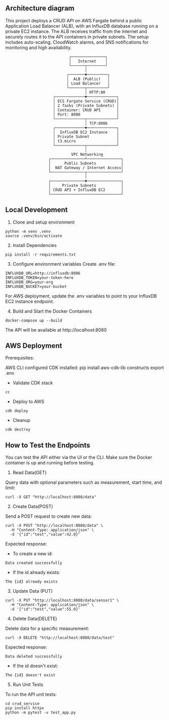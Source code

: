 
## Architecture diagram

This project deploys a CRUD API on AWS Fargate behind a public Application Load Balancer (ALB), 
with an InfluxDB database running on a private EC2 instance. 
The ALB receives traffic from the internet and securely routes it to the API containers in private subnets. 
The setup includes auto-scaling, CloudWatch alarms, and SNS notifications for monitoring and high availability.



                                ┌───────────────┐
                                │   Internet    │
                                └──────┬────────┘
                                       │
                               ┌───────▼─────────┐
                               │  ALB (Public)   │
                               │ Load Balancer   │
                               └───────┬─────────┘
                                       │ HTTP:80
                         ┌─────────────▼─────────────┐
                         │ ECS Fargate Service (CRUD)│
                         │ 2 Tasks (Private Subnets) │
                         │ Container: CRUD API       │
                         │ Port: 8080                │
                         └─────────────┬─────────────┘
                                       │ TCP:8086
                         ┌─────────────▼─────────────┐
                         │  InfluxDB EC2 Instance    │
                         │ Private Subnet            │
                         │ t3.micro                  │
                         └─────────────┬─────────────┘
                                       │
                                 VPC Networking
                       ┌───────────────┴───────────────┐
                       │      Public Subnets           │
                       │  NAT Gateway / Internet Access│
                       └───────────────┬───────────────┘
                                       │
                       ┌───────────────▼───────────────┐
                       │     Private Subnets           │
                       │ CRUD API + InfluxDB EC2       │
                       └───────────────────────────────┘


## Local Development
1) Clone and setup environment
```
python -m venv .venv
source .venv/bin/activate
```

2) Install Dependencies
```
pip install -r requirements.txt
```

3) Configure environment variables
Create .env file:
```
INFLUXDB_URL=http://influxdb:8086
INFLUXDB_TOKEN=your-token-here
INFLUXDB_ORG=your-org
INFLUXDB_BUCKET=your-bucket
```

For AWS deployment, update the .env variables to point to your InfluxDB EC2 instance endpoint.

4) Build and Start the Docker Containers
```
docker-compose up --build
```

The API will be available at http://localhost:8080

## AWS Deployment

Prerequisites:

AWS CLI configured
CDK installed: pip install aws-cdk-lib constructs
export .env 


- Validate CDK stack
```
cc
```

- Deploy to AWS
```
cdk deploy
```

- Cleanup
```
cdk destroy
```
## How to Test the Endpoints

You can test the API either via the UI or the CLI. Make sure the Docker container is up and running before testing.


1) Read Data(GET)

Query data with optional parameters such as measurement, start time, and limit:

```
curl -X GET "http://localhost:8080/data"
```

2) Create Data(POST)

Send a POST request to create new data:

```
curl -X POST "http://localhost:8080/data" \
  -H "Content-Type: application/json" \
  -d '{"id":"test","value":42.0}'

```

Expected response:

- To create a new id:
```
Data created successfully
```

- If the id already exists:
```
The {id} already exists
```

3) Update Data (PUT)
```
curl -X PUT "http://localhost:8080/data/sensor1" \
  -H "Content-Type: application/json" \
  -d '{"id":"test","value":55.0}'

```

4) Delete Data(DELETE)

Delete data for a specific measurement:

```
curl -X DELETE "http://localhost:8080/data/test"
```

Expected response:
```
Data deleted successfully
```

- If the id doesn't exist:
```
The {id} doesn't exist
```

5) Run Unit Tests

To run the API unit tests:

```
cd crud_service
pip install httpx
python -m pytest -v test_app.py
```
